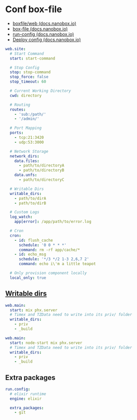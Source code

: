 # Conf box-file

* [boxfile/web (docs.nanobox.io)](https://docs.nanobox.io/boxfile/web/)
* [box-file (docs.nanobox.io)](https://docs.nanobox.io/boxfile/)
* [run-config (docs.nanobox.io)](https://docs.nanobox.io/boxfile/run-config/)
* [Deploy config (docs.nanobox.io)](https://docs.nanobox.io/boxfile/deploy-config/)

```yml
web.site:
  # Start Command
  start: start-command

  # Stop Config
  stop: stop-command
  stop_force: false
  stop_timeout: 60  

  # Current Working Directory
  cwd: directory

  # Routing
  routes:
    - 'sub:/path/'
    - '/admin/'

  # Port Mapping
  ports:
    - tcp:21:3420
    - udp:53:3000

  # Network Storage
  network_dirs:
    data.files:
      - path/to/directoryA
      - path/to/directoryB
    data.unfs:
      - path/to/directoryC

  # Writable Dirs
  writable_dirs:
    - path/to/dirA
    - path/to/dirB

  # Custom Logs
  log_watch:
    app[error]: /app/path/to/error.log

  # Cron
  cron:
    - id: flush_cache
      schedule: '0 0 * * *'
      command: rm -rf app/cache/*
    - id: echo_msg
      schedule: '*/3 */2 1-3 2,6,7 2'
      command: echo i\'m a little teapot

  # Only provision component locally
  local_only: true
```

## [Writable dirs](https://docs.nanobox.io/app-config/writable-dirs/#configuring-writable-directories)

```yml
web.main:
  start: mix phx.server
  # Timex and TZData need to write into its priv/ folder
  writable_dirs:
    - priv
    - _build

web.main:
  start: node-start mix phx.server
  # Timex and TZData need to write into its priv/ folder
  writable_dirs:
    - priv
    - _build
```

## Extra packages

```yml
run.config:
  # elixir runtime
  engine: elixir

  extra_packages:
    - git
```